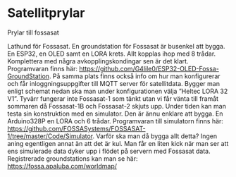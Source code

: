 # Satellitprylar
Prylar till fossasat

Lathund för Fossasat.
En groundstation för Fossasat är busenkel att bygga. En ESP32, en OLED samt en LORA krets. Allt kopplas ihop med 8 trådar. Komplettera med några avkopplingskondingar sen är det klart.
Programvaran finns här: https://github.com/G4lile0/ESP32-OLED-Fossa-GroundStation.
På samma plats finns  också info om hur man konfigurerar och får inloggningsuppgifter till MQTT server för satellitdata.
Bygger man enligt schemat nedan ska man under konfigurationen välja ”Heltec LORA 32 V1”.
Tyvärr fungerar inte Fossasat-1 som tänkt utan vi får vänta till framåt sommaren då Fossasat-1B och Fossasat-2 skjuts upp. Under tiden kan man testa sin konstruktion med en simulator.
Den är ännu enklare att bygga. En Arduino328P en LORA och 6 trådar.
Programvaran till simulatorn finns här: https://github.com/FOSSASystems/FOSSASAT-1/tree/master/Code/Simulator.
Varför ska man då bygga allt detta? Ingen aning egentligen annat än att det är kul. Man får en liten kick när man ser att ens simulerade data dyker upp i flödet på servern med Fossasat data.
Registrerade groundstations kan man se här: https://fossa.apaluba.com/worldmap/


